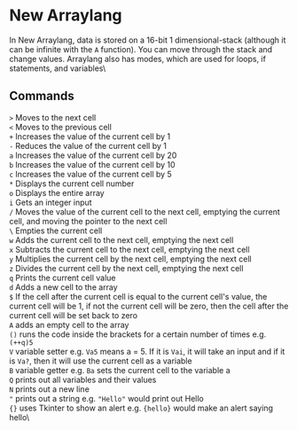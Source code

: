 # New Arraylang
In New Arraylang, data is stored on a 16-bit 1 dimensional-stack (although it can be infinite with the `A` function). You can move through the stack and change values. Arraylang also has modes, which are used for loops, if statements, and variables\

## Commands
`>` Moves to the next cell\
`<` Moves to the previous cell\
`+` Increases the value of the current cell by 1\
`-` Reduces the value of the current cell by 1\
`a` Increases the value of the current cell by 20\
`b` Increases the value of the current cell by 10\
`c` Increases the value of the current cell by 5\
`*` Displays the current cell number\
`o` Displays the entire array\
`i` Gets an integer input\
`/` Moves the value of the current cell to the next cell, emptying the current cell, and moving the pointer to the next cell\
`\` Empties the current cell\
`w` Adds the current cell to the next cell, emptying the next cell\
`x` Subtracts the current cell to the next cell, emptying the next cell\
`y` Multiplies the current cell by the next cell, emptying the next cell\
`z` Divides the current cell by the next cell, emptying the next cell\
`q` Prints the current cell value\
`d` Adds a new cell to the array\
`$` If the cell after the current cell is equal to the current cell's value, the current cell will be 1, if not the current cell will be zero, then the cell after the current cell will be set back to zero\
`A` adds an empty cell to the array\
`()` runs the code inside the brackets for a certain number of times e.g. `(++q)5`\
`V` variable setter e.g. `Va5` means a = 5. If it is `Vai`, it will take an input and if it is `Va?`, then it will use the current cell as a variable\
`B` variable getter e.g. `Ba` sets the current cell to the variable a\
`Q` prints out all variables and their values\
`N` prints out a new line\
`"` prints out a string e.g. `"Hello"` would print out Hello\
`{}` uses Tkinter to show an alert e.g. `{hello}` would make an alert saying hello\